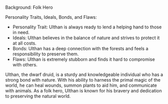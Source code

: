 Background: Folk Hero

Personality Traits, Ideals, Bonds, and Flaws:
- Personality Trait: Ulthan is always ready to lend a helping hand to those in need.
- Ideals: Ulthan believes in the balance of nature and strives to protect it at all costs.
- Bonds: Ulthan has a deep connection with the forests and feels a responsibility to preserve them.
- Flaws: Ulthan is extremely stubborn and finds it hard to compromise with others.

Ulthan, the dwarf druid, is a sturdy and knowledgeable individual who has a strong bond with nature. With his ability to harness the primal magic of the world, he can heal wounds, summon plants to aid him, and communicate with animals. As a folk hero, Ulthan is known for his bravery and dedication to preserving the natural world.